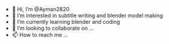 - 👋 Hi, I’m @Ayman2820
- 👀 I’m interested in subtitle writing and blender model making
- 🌱 I’m currently learning blender and coding
- 💞️ I’m looking to collaborate on ...
- 📫 How to reach me ...

<!---
Ayman2820/Ayman2820 is a ✨ special ✨ repository because its `README.md` (this file) appears on your GitHub profile.
You can click the Preview link to take a look at your changes.
--->
